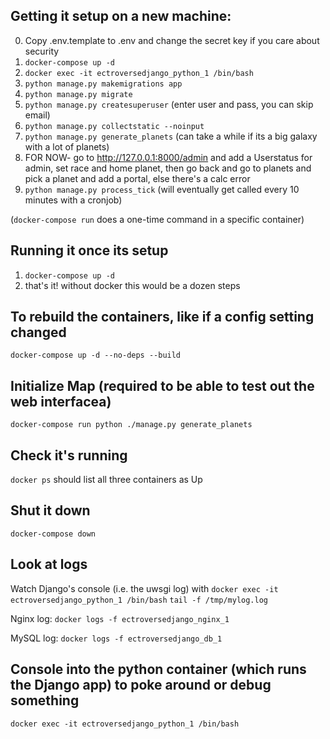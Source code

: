 ## Getting it setup on a new machine:

0. Copy .env.template to .env and change the secret key if you care about security
1. `docker-compose up -d`
2. `docker exec -it ectroversedjango_python_1 /bin/bash`
3. `python manage.py makemigrations app`
4. `python manage.py migrate`
5. `python manage.py createsuperuser` (enter user and pass, you can skip email)
6. `python manage.py collectstatic --noinput`
7. `python manage.py generate_planets` (can take a while if its a big galaxy with a lot of planets)
8. FOR NOW- go to http://127.0.0.1:8000/admin and add a Userstatus for admin, set race and home planet, then go back and go to planets and pick a planet and add a portal, else there's a calc error
9. `python manage.py process_tick` (will eventually get called every 10 minutes with a cronjob)

(`docker-compose run` does a one-time command in a specific container)

## Running it once its setup

1. `docker-compose up -d`
2. that's it!  without docker this would be a dozen steps

## To rebuild the containers, like if a config setting changed

`docker-compose up -d --no-deps --build`

## Initialize Map (required to be able to test out the web interfacea)

`docker-compose run python ./manage.py generate_planets`

## Check it's running

`docker ps` should list all three containers as Up

## Shut it down

`docker-compose down`

## Look at logs

Watch Django's console (i.e. the uwsgi log) with
`docker exec -it ectroversedjango_python_1 /bin/bash`
`tail -f /tmp/mylog.log`

Nginx log:
`docker logs -f ectroversedjango_nginx_1`

MySQL log:
`docker logs -f ectroversedjango_db_1`

## Console into the python container (which runs the Django app) to poke around or debug something

`docker exec -it ectroversedjango_python_1 /bin/bash`
